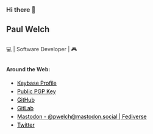 ### Hi there 👋

<!--
**pwelch/pwelch** is a ✨ _special_ ✨ repository because its `README.md` (this file) appears on your GitHub profile.

Here are some ideas to get you started:

- 🔭 I’m currently working on ...
- 🌱 I’m currently learning ...
- 👯 I’m looking to collaborate on ...
- 🤔 I’m looking for help with ...
- 💬 Ask me about ...
- 📫 How to reach me: ...
- 😄 Pronouns: ...
- ⚡ Fun fact: ...
-->

<style>
  body          {margin:40px; color:#333;}
  a, a:visited  {color: black;}
  code          {background-color: #f8f8f8; padding:5px;}
  li            {margin:5px;}
  p             {margin:30px 0;}
</style>

## Paul Welch

💻 | Software Developer | 🎮

#### Around the Web:

- [Keybase Profile](https://keybase.io/pwelch)
- [Public PGP Key](https://keybase.io/pwelch/pgp_keys.asc)
- [GitHub](https://github.com/pwelch)
- [GitLab](https://gitlab.com/pwelch)
- [Mastodon - @pwelch@mastodon.social | Fediverse](https://mastodon.social/@pwelch)
- [Twitter](https://twitter.com/pwelch)
